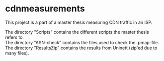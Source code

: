 # cdnmeasurements

This project is a part of a master thesis measuring CDN traffic in an ISP. 


The directory "Scripts" contains the different scripts the master thesis refers to.  
The directory "ASN-check" contains the files used to check the .pmap-file.  
The directory "ResultsZip" contains the results from Uninett (zip'ed due to many files).
